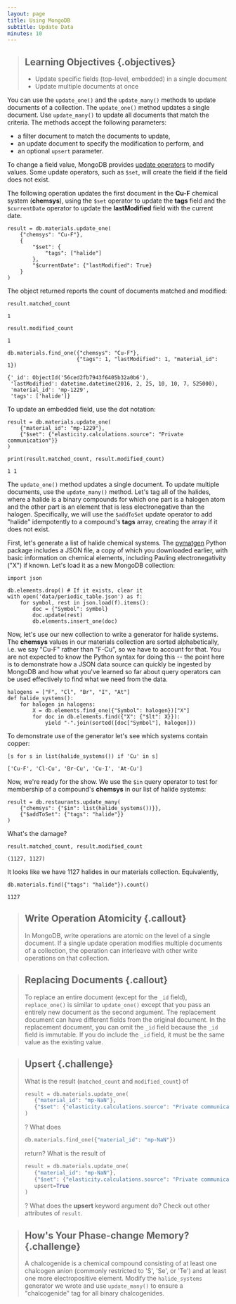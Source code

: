 ```yaml
---
layout: page
title: Using MongoDB
subtitle: Update Data
minutes: 10
---
```

> ## Learning Objectives {.objectives}
>
> * Update specific fields (top-level, embedded) in a single document
> * Update multiple documents at once

You can use the `update_one()` and the `update_many()` methods to update documents of a collection. The `update_one()` method updates a single document. Use `update_many()` to update all documents that match the criteria. The methods accept the following parameters:

* a filter document to match the documents to update,
* an update document to specify the modification to perform, and
* an optional `upsert` parameter.

To change a field value, MongoDB provides [update operators](http://docs.mongodb.org/manual/reference/operator/update) to modify values. Some update operators, such as `$set`, will create the field if the field does not exist.

The following operation updates the first document in the **Cu-F** chemical system (**chemsys**), using the `$set` operator to update the **tags** field and the `$currentDate` operator to update the **lastModified** field with the current date.

~~~ {.python}
result = db.materials.update_one(
    {"chemsys": "Cu-F"},
    {
        "$set": {
            "tags": ["halide"]
        },
        "$currentDate": {"lastModified": True}
    }
)
~~~

The object returned reports the count of documents matched and modified:

~~~ {.python}
result.matched_count
~~~
~~~ {.output}
1
~~~
~~~ {.python}
result.modified_count
~~~
~~~ {.output}
1
~~~
~~~ {.python}
db.materials.find_one({"chemsys": "Cu-F"},
                      {"tags": 1, "lastModified": 1, "material_id": 1})
~~~
~~~ {.output}
{'_id': ObjectId('56ced2fb7943f6405b32a0b6'),
 'lastModified': datetime.datetime(2016, 2, 25, 10, 10, 7, 525000),
 'material_id': 'mp-1229',
 'tags': ['halide']}
~~~

To update an embedded field, use the dot notation:

~~~ {.python}
result = db.materials.update_one(
    {"material_id": "mp-1229"},
    {"$set": {"elasticity.calculations.source": "Private communication"}}
)

print(result.matched_count, result.modified_count)
~~~
~~~ {.output}
1 1
~~~

The `update_one()` method updates a single document. To update multiple documents, use the `update_many()` method. Let's tag all of the halides, where a halide is a binary compounds for which one part is a halogen atom and the other part is an element that is less electronegative than the halogen. Specifically, we will use the `$addToSet` update operator to add "halide" idempotently to a compound's **tags** array, creating the array if it does not exist.

First, let's generate a list of halide chemical systems. The [pymatgen](http://pymatgen.org/) Python package includes a JSON file, a copy of which you downloaded earlier, with basic information on chemical elements, including Pauling electronegativity ("X") if known. Let's load it as a new MongoDB collection:

~~~ {.python}
import json

db.elements.drop() # If it exists, clear it
with open('data/periodic_table.json') as f:
    for symbol, rest in json.load(f).items():
        doc = {"Symbol": symbol}
        doc.update(rest)
        db.elements.insert_one(doc)
~~~

Now, let's use our new collection to write a generator for halide systems. The **chemsys** values in our materials collection are sorted alphabetically, i.e. we say "Cu-F" rather than "F-Cu", so we have to account for that. You are not expected to know the Python syntax for doing this -- the point here is to demonstrate how a JSON data source can quickly be ingested by MongoDB and how what you've learned so far about query operators can be used effectively to find what we need from the data.

~~~ {.python}
halogens = ["F", "Cl", "Br", "I", "At"]
def halide_systems():
    for halogen in halogens:
        X = db.elements.find_one({"Symbol": halogen})["X"]
        for doc in db.elements.find({"X": {"$lt": X}}):
            yield "-".join(sorted([doc["Symbol"], halogen]))
~~~

To demonstrate use of the generator let's see which systems contain copper:

~~~ {.python}
[s for s in list(halide_systems()) if 'Cu' in s]
~~~
~~~ {.output}
['Cu-F', 'Cl-Cu', 'Br-Cu', 'Cu-I', 'At-Cu']
~~~

Now, we're ready for the show. We use the `$in` query operator to test for membership of a compound's **chemsys** in our list of halide systems:

~~~ {.python}
result = db.restaurants.update_many(
    {"chemsys": {"$in": list(halide_systems())}},
    {"$addToSet": {"tags": "halide"}}
)
~~~

What's the damage?

~~~ {.python}
result.matched_count, result.modified_count
~~~
~~~ {.output}
(1127, 1127)
~~~

It looks like we have 1127 halides in our materials collection. Equivalently,

~~~ {.python}
db.materials.find({"tags": "halide"}).count()
~~~
~~~ {.output}
1127
~~~

> ## Write Operation Atomicity {.callout}
>
> In MongoDB, write operations are atomic on the level of a single document. If a single update operation modifies multiple documents of a collection, the operation can interleave with other write operations on that collection.

> ## Replacing Documents {.callout}
>
> To replace an entire document (except for the `_id` field), `replace_one()` is similar to `update_one()` except that you pass an entirely new document as the second argument. The replacement document can have different fields from the original document. In the replacement document, you can omit the `_id` field because the `_id` field is immutable. If you do include the `_id` field, it must be the same value as the existing value.

> ## Upsert {.challenge}
>
> What is the result (`matched_count` and `modified_count`) of
>
>```python
>result = db.materials.update_one(
>    {"material_id": "mp-NaN"},
>    {"$set": {"elasticity.calculations.source": "Private communication"}}
>)
>```
> ? What does
>```python
>db.materials.find_one({"material_id": "mp-NaN"})
>```
>return? What is the result of
>```python
>result = db.materials.update_one(
>    {"material_id": "mp-NaN"},
>    {"$set": {"elasticity.calculations.source": "Private communication"}},
>    upsert=True
>)
>```
>? What does the **upsert** keyword argument do? Check out other attributes of `result`.

> ## How's Your Phase-change Memory? {.challenge}
>
> A chalcogenide is a chemical compound consisting of at least one chalcogen anion (commonly restricted to 'S', 'Se', or 'Te') and at least one more electropositive element. Modify the `halide_systems` generator we wrote and use `update_many()` to ensure a "chalcogenide" tag for all binary chalcogenides.

